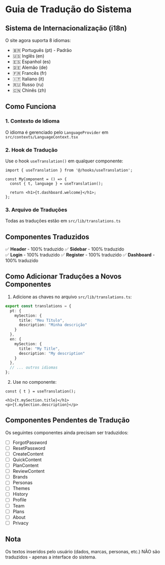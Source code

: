 # Guia de Tradução do Sistema

## Sistema de Internacionalização (i18n)

O site agora suporta 8 idiomas:
- 🇧🇷 Português (pt) - Padrão
- 🇺🇸 Inglês (en)
- 🇪🇸 Espanhol (es)
- 🇩🇪 Alemão (de)
- 🇫🇷 Francês (fr)
- 🇮🇹 Italiano (it)
- 🇷🇺 Russo (ru)
- 🇨🇳 Chinês (zh)

## Como Funciona

### 1. Contexto de Idioma
O idioma é gerenciado pelo `LanguageProvider` em `src/contexts/LanguageContext.tsx`

### 2. Hook de Tradução
Use o hook `useTranslation()` em qualquer componente:

```tsx
import { useTranslation } from '@/hooks/useTranslation';

const MyComponent = () => {
  const { t, language } = useTranslation();
  
  return <h1>{t.dashboard.welcome}</h1>;
};
```

### 3. Arquivo de Traduções
Todas as traduções estão em `src/lib/translations.ts`

## Componentes Traduzidos

✅ **Header** - 100% traduzido
✅ **Sidebar** - 100% traduzido  
✅ **Login** - 100% traduzido
✅ **Register** - 100% traduzido
✅ **Dashboard** - 100% traduzido

## Como Adicionar Traduções a Novos Componentes

1. Adicione as chaves no arquivo `src/lib/translations.ts`:

```typescript
export const translations = {
  pt: {
    mySection: {
      title: "Meu Título",
      description: "Minha descrição"
    }
  },
  en: {
    mySection: {
      title: "My Title",
      description: "My description"
    }
  },
  // ... outros idiomas
};
```

2. Use no componente:

```tsx
const { t } = useTranslation();

<h1>{t.mySection.title}</h1>
<p>{t.mySection.description}</p>
```

## Componentes Pendentes de Tradução

Os seguintes componentes ainda precisam ser traduzidos:
- [ ] ForgotPassword
- [ ] ResetPassword
- [ ] CreateContent
- [ ] QuickContent
- [ ] PlanContent
- [ ] ReviewContent
- [ ] Brands
- [ ] Personas
- [ ] Themes
- [ ] History
- [ ] Profile
- [ ] Team
- [ ] Plans
- [ ] About
- [ ] Privacy

## Nota

Os textos inseridos pelo usuário (dados, marcas, personas, etc.) NÃO são traduzidos - apenas a interface do sistema.
